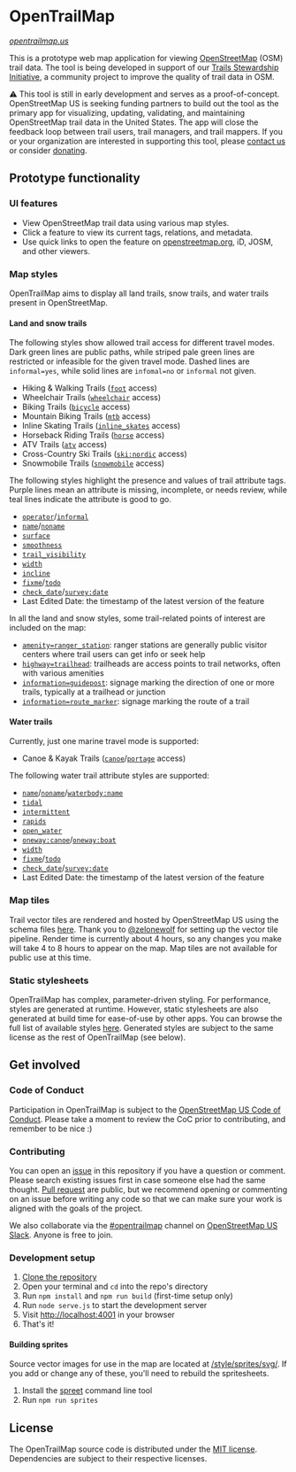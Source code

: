 # OpenTrailMap

_[opentrailmap.us](https://opentrailmap.us)_

This is a prototype web map application for viewing [OpenStreetMap](https://openstreetmap.org/about) (OSM) trail data. The tool is being developed in support of our [Trails Stewardship Initiative](https://openstreetmap.us/our-work/trails/), a community project to improve the quality of trail data in OSM. 

⚠️ This tool is still in early development and serves as a proof-of-concept. OpenStreetMap US is seeking funding partners to build out the tool as the primary app for visualizing, updating, validating, and maintaining OpenStreetMap trail data in the United States. The app will close the feedback loop between trail users, trail managers, and trail mappers. If you or your organization are interested in supporting this tool, please [contact us](https://openstreetmap.us/contact/) or consider [donating](https://openstreetmap.app.neoncrm.com/forms/trails-stewardship-initiative).

## Prototype functionality

### UI features

- View OpenStreetMap trail data using various map styles.
- Click a feature to view its current tags, relations, and metadata.
- Use quick links to open the feature on [openstreetmap.org](https://openstreetmap.org), iD, JOSM, and other viewers.

### Map styles

OpenTrailMap aims to display all land trails, snow trails, and water trails present in OpenStreetMap.

#### Land and snow trails

The following styles show allowed trail access for different travel modes. Dark green lines are public paths, while striped pale green lines are restricted or infeasible for the given travel mode. Dashed lines are `informal=yes`, while solid lines are `infomal=no` or `informal` not given.

- Hiking & Walking Trails ([`foot`](https://wiki.openstreetmap.org/wiki/Key:foot) access)
- Wheelchair Trails ([`wheelchair`](https://wiki.openstreetmap.org/wiki/Key:wheelchair) access)
- Biking Trails ([`bicycle`](https://wiki.openstreetmap.org/wiki/Key:bicycle) access)
- Mountain Biking Trails ([`mtb`](https://wiki.openstreetmap.org/wiki/Key:mtb) access)
- Inline Skating Trails ([`inline_skates`](https://wiki.openstreetmap.org/wiki/Key:inline_skates) access)
- Horseback Riding Trails ([`horse`](https://wiki.openstreetmap.org/wiki/Key:horse) access)
- ATV Trails ([`atv`](https://wiki.openstreetmap.org/wiki/Key:atv) access)
- Cross-Country Ski Trails ([`ski:nordic`](https://wiki.openstreetmap.org/wiki/Key:ski:nordic) access)
- Snowmobile Trails ([`snowmobile`](https://wiki.openstreetmap.org/wiki/Key:snowmobile) access)

The following styles highlight the presence and values of trail attribute tags. Purple lines mean an attribute is missing, incomplete, or needs review, while teal lines indicate the attribute is good to go.

- [`operator`](https://wiki.openstreetmap.org/wiki/Key:operator)/[`informal`](https://wiki.openstreetmap.org/wiki/Key:informal)
- [`name`](https://wiki.openstreetmap.org/wiki/Key:name)/[`noname`](https://wiki.openstreetmap.org/wiki/Key:noname)
- [`surface`](https://wiki.openstreetmap.org/wiki/Key:surface)
- [`smoothness`](https://wiki.openstreetmap.org/wiki/Key:smoothness)
- [`trail_visibility`](https://wiki.openstreetmap.org/wiki/Key:trail_visibility)
- [`width`](https://wiki.openstreetmap.org/wiki/Key:width)
- [`incline`](https://wiki.openstreetmap.org/wiki/Key:incline)
- [`fixme`](https://wiki.openstreetmap.org/wiki/Key:fixme)/[`todo`](https://wiki.openstreetmap.org/wiki/Key:todo)
- [`check_date`](https://wiki.openstreetmap.org/wiki/Key:check_date)/[`survey:date`](https://wiki.openstreetmap.org/wiki/Key:survey:date)
- Last Edited Date: the timestamp of the latest version of the feature

In all the land and snow styles, some trail-related points of interest are included on the map:

- [`amenity=ranger_station`](https://wiki.openstreetmap.org/wiki/Tag:amenity%3Dranger_station): ranger stations are generally public visitor centers where trail users can get info or seek help
- [`highway=trailhead`](https://wiki.openstreetmap.org/wiki/Tag:highway%3Dtrailhead): trailheads are access points to trail networks, often with various amenities
- [`information=guidepost`](https://wiki.openstreetmap.org/wiki/Tag:information%3Dguidepost): signage marking the direction of one or more trails, typically at a trailhead or junction
- [`information=route_marker`](https://wiki.openstreetmap.org/wiki/Tag:information%3Droute_marker): signage marking the route of a trail

#### Water trails

Currently, just one marine travel mode is supported:

- Canoe & Kayak Trails ([`canoe`](https://wiki.openstreetmap.org/wiki/Key:canoe)/[`portage`](https://wiki.openstreetmap.org/wiki/Key:portage) access)

The following water trail attribute styles are supported:

- [`name`](https://wiki.openstreetmap.org/wiki/Key:name)/[`noname`](https://wiki.openstreetmap.org/wiki/Key:noname)/[`waterbody:name`](https://wiki.openstreetmap.org/wiki/Key:waterbody:name)
- [`tidal`](https://wiki.openstreetmap.org/wiki/Key:tidal)
- [`intermittent`](https://wiki.openstreetmap.org/wiki/Key:intermittent)
- [`rapids`](https://wiki.openstreetmap.org/wiki/Key:rapids)
- [`open_water`](https://wiki.openstreetmap.org/wiki/Key:open_water)
- [`oneway:canoe`](https://wiki.openstreetmap.org/wiki/Key:oneway:canoe)/[`oneway:boat`](https://wiki.openstreetmap.org/wiki/Key:oneway:boat)
- [`width`](https://wiki.openstreetmap.org/wiki/Key:width)
- [`fixme`](https://wiki.openstreetmap.org/wiki/Key:fixme)/[`todo`](https://wiki.openstreetmap.org/wiki/Key:todo)
- [`check_date`](https://wiki.openstreetmap.org/wiki/Key:check_date)/[`survey:date`](https://wiki.openstreetmap.org/wiki/Key:survey:date)
- Last Edited Date: the timestamp of the latest version of the feature

### Map tiles
Trail vector tiles are rendered and hosted by OpenStreetMap US using the schema files [here](https://github.com/osmus/tileservice/blob/main/renderer/layers). Thank you to [@zelonewolf](https://github.com/zelonewolf) for setting up the vector tile pipeline. Render time is currently about 4 hours, so any changes you make will take 4 to 8 hours to appear on the map. Map tiles are not available for public use at this time.

### Static stylesheets
OpenTrailMap has complex, parameter-driven styling. For performance, styles are generated at runtime. However, static stylesheets are also generated at build time for ease-of-use by other apps. You can browse the full list of available styles [here](https://opentrailmap.us/dist/styles/). Generated styles are subject to the same license as the rest of OpenTrailMap (see below).

## Get involved

### Code of Conduct
Participation in OpenTrailMap is subject to the [OpenStreetMap US Code of Conduct](https://wiki.openstreetmap.org/wiki/Foundation/Local_Chapters/United_States/Code_of_Conduct_Committee/OSM_US_Code_of_Conduct). Please take a moment to review the CoC prior to contributing, and remember to be nice :)

### Contributing

You can open an [issue](https://github.com/osmus/OpenTrailMap/issues) in this repository if you have a question or comment. Please search existing issues first in case someone else had the same thought. [Pull request](https://github.com/osmus/OpenTrailMap/pulls) are public, but we recommend opening or commenting on an issue before writing any code so that we can make sure your work is aligned with the goals of the project.

We also collaborate via the [#opentrailmap](https://osmus.slack.com/archives/opentrailmap) channel on [OpenStreetMap US Slack](https://openstreetmap.us/slack). Anyone is free to join.

### Development setup
1. [Clone the repository](https://docs.github.com/en/repositories/creating-and-managing-repositories/cloning-a-repository)
2. Open your terminal and `cd` into the repo's directory
3. Run `npm install` and `npm run build` (first-time setup only)
4. Run `node serve.js` to start the development server
5. Visit [http://localhost:4001](http://localhost:4001) in your browser
6. That's it!

#### Building sprites

Source vector images for use in the map are located at [/style/sprites/svg/](/style/sprites/svg/). If you add or change any of these, you'll need to rebuild the spritesheets.

1. Install the [spreet](https://github.com/flother/spreet) command line tool
2. Run `npm run sprites`

## License

The OpenTrailMap source code is distributed under the [MIT license](https://github.com/osmus/OpenTrailMap/blob/main/LICENSE). Dependencies are subject to their respective licenses.
